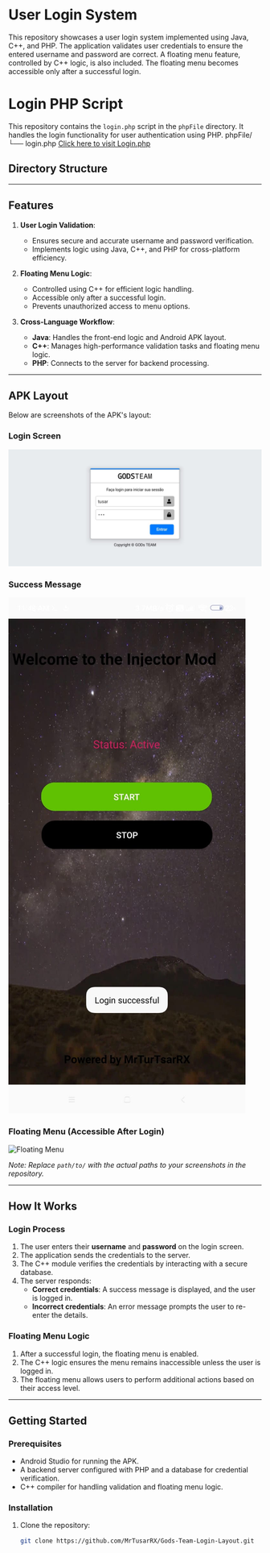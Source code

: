 # User Login System

This repository showcases a user login system implemented using Java, C++, and PHP. The application validates user credentials to ensure the entered username and password are correct. A floating menu feature, controlled by C++ logic, is also included. The floating menu becomes accessible only after a successful login.

# Login PHP Script

This repository contains the `login.php` script in the `phpFile` directory. It handles the login functionality for user authentication using PHP.
phpFile/ └── login.php
[Click here to visit Login.php](https://github.com/MrTusarRX/Gods-Team-Login-Layout/tree/main/phpFile)
## Directory Structure

---

## Features

1. **User Login Validation**:
   - Ensures secure and accurate username and password verification.
   - Implements logic using Java, C++, and PHP for cross-platform efficiency.

2. **Floating Menu Logic**:
   - Controlled using C++ for efficient logic handling.
   - Accessible only after a successful login.
   - Prevents unauthorized access to menu options.

3. **Cross-Language Workflow**:
   - **Java**: Handles the front-end logic and Android APK layout.
   - **C++**: Manages high-performance validation tasks and floating menu logic.
   - **PHP**: Connects to the server for backend processing.

---

## APK Layout

Below are screenshots of the APK's layout:

### Login Screen
![Login Screen](./img/layout.jpg)

### Success Message
![Success Screen](./img/success.jpg)

### Floating Menu (Accessible After Login)
![Floating Menu](path/to/floating_menu_screenshot.png)

*Note: Replace `path/to/` with the actual paths to your screenshots in the repository.*

---

## How It Works

### Login Process
1. The user enters their **username** and **password** on the login screen.
2. The application sends the credentials to the server.
3. The C++ module verifies the credentials by interacting with a secure database.
4. The server responds:
   - **Correct credentials**: A success message is displayed, and the user is logged in.
   - **Incorrect credentials**: An error message prompts the user to re-enter the details.

### Floating Menu Logic
1. After a successful login, the floating menu is enabled.
2. The C++ logic ensures the menu remains inaccessible unless the user is logged in.
3. The floating menu allows users to perform additional actions based on their access level.

---

## Getting Started

### Prerequisites
- Android Studio for running the APK.
- A backend server configured with PHP and a database for credential verification.
- C++ compiler for handling validation and floating menu logic.

### Installation
1. Clone the repository:
   ```bash
   git clone https://github.com/MrTusarRX/Gods-Team-Login-Layout.git
